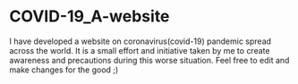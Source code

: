 # COVID-19_A-website
I have developed a website on coronavirus(covid-19) pandemic spread across the world. It is a small effort and initiative taken by me to
create awareness and precautions during this worse situation.
Feel free to edit and make changes for the good ;)
